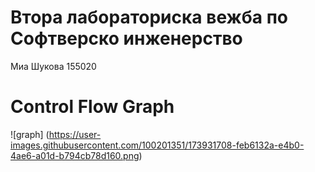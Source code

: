 # Втора лабораториска вежба по Софтверско инженерство
Миа Шукова 155020

# Control Flow Graph
![graph] (https://user-images.githubusercontent.com/100201351/173931708-feb6132a-e4b0-4ae6-a01d-b794cb78d160.png)


                                   
